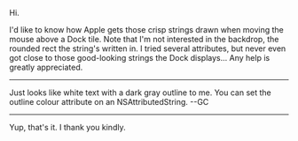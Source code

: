 Hi.

I'd like to know how Apple gets those crisp strings drawn when moving the mouse above a Dock tile. Note that I'm not interested in the backdrop, the rounded rect the string's written in.
I tried several attributes, but never even got close to those good-looking strings the Dock displays... Any help is greatly appreciated.

----

Just looks like white text with a dark gray outline to me. You can set the outline colour attribute on an NSAttributedString. --GC

----
Yup, that's it. I thank you kindly.
